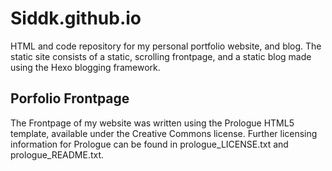 Siddk.github.io
================
HTML and code repository for my personal portfolio website, and blog. The static site consists of a static, scrolling frontpage, and a static blog made using the Hexo blogging framework.

Porfolio Frontpage
-------------------
The Frontpage of my website was written using the Prologue HTML5 template, available under the Creative Commons license. Further licensing information for Prologue can be found in prologue_LICENSE.txt and prologue_README.txt.
